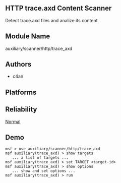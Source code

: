 ## HTTP trace.axd Content Scanner

Detect trace.axd files and analize its content


## Module Name
auxiliary/scanner/http/trace_axd

## Authors
* c4an





## Platforms


## Reliability
[Normal](https://github.com/rapid7/metasploit-framework/wiki/Exploit-Ranking)

## Demo

```
msf > use auxiliary/scanner/http/trace_axd
msf auxiliary(trace_axd) > show targets
   ... a list of targets ...
msf auxiliary(trace_axd) > set TARGET <target-id>
msf auxiliary(trace_axd) > show options
   ... show and set options ...
msf auxiliary(trace_axd) > run
```
    
    